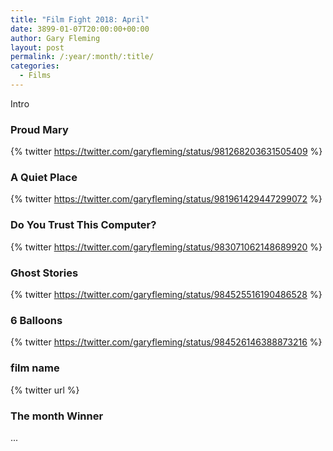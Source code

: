 ```yaml
---
title: "Film Fight 2018: April"
date: 3899-01-07T20:00:00+00:00
author: Gary Fleming
layout: post
permalink: /:year/:month/:title/
categories:
  - Films
---
```


Intro

### Proud Mary

{% twitter https://twitter.com/garyfleming/status/981268203631505409 %}

### A Quiet Place

{% twitter https://twitter.com/garyfleming/status/981961429447299072 %}

### Do You Trust This Computer?

{% twitter https://twitter.com/garyfleming/status/983071062148689920 %}

### Ghost Stories

{% twitter https://twitter.com/garyfleming/status/984525516190486528 %}

### 6 Balloons

{% twitter https://twitter.com/garyfleming/status/984526146388873216 %}

### film name

{% twitter url %}

### The month Winner

...
